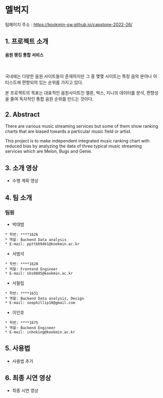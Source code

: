 # 멜벅지
  
  팀페이지 주소 : https://kookmin-sw.github.io/capstone-2022-26/
  
  
## 1. 프로젝트 소개 
#### 음원 랭킹 통합 서비스
&nbsp;

국내에는 다양한 음원 사이트들이 존재하지만 그 중 몇몇 사이트는 특정 음악 분야나 아티스트에 편향되어 있는 순위를 가지고 있다.

본 프로젝트의 목표는 대표적인 음원사이트인 멜론, 벅스, 지니의 데이터를 분석, 편향성을 줄여 독자적인 통합 음원 순위를 만드는 것이다.

  


## 2. Abstract
There are various music streaming services but some of them show ranking charts that are biased towards a particular music field or artist.

This project is to make independent integrated music ranking chart with reduced bias by analyzing the data of three typical music streaming services which are Melon, Bugs and Genie.
   
  

## 3. 소개 영상
  
  - 수행 계획  영상 
  
  


## 4. 팀 소개


### 팀원


- 박태범

 
 ```
 * 학번: ****1626
 * 역할: Backend Data analysis
 * E-mail: ppttbb9461@kookmin.ac.kr
 ```
 
 
- 서범석

 ```
 * 학번: ****1628
 * 역할: Frontend Engineer
 * E-mail: sbs9805@kookmin.ac.kr
 ```

- 서필립

 
 ```
 * 학번: ****1631
 * 역할: Backend Data analysis, Design
 * E-mail: seophillip10@gmail.com
 ```

 - 이인호
 
 
 ```
 * 학번: ****1675
 * 역할: Backend Engineer
 * E-mail: inhoking@kookmin.ac.kr
 ```
 
## 5. 사용법

  - 사용법 추가

## 6. 최종 시연 영상

  - 최종 시연 영상 
  
 
  


